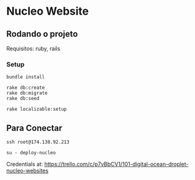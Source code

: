 # Nucleo Website

## Rodando o projeto

Requisitos: ruby, rails

### Setup

```
bundle install

rake db:create
rake db:migrate
rake db:seed

rake localizable:setup
```

## Para Conectar ##

```
ssh root@174.138.92.213
```


```
su - deploy-nucleo
```

Credentials at: https://trello.com/c/p7vBbCV1/101-digital-ocean-droplet-nucleo-websites
